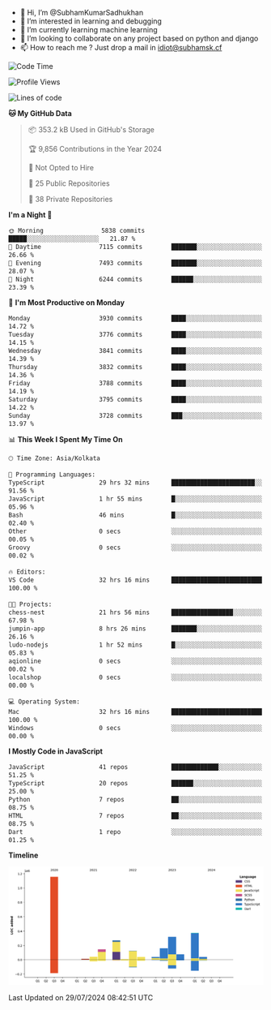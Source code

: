 - 👋 Hi, I’m @SubhamKumarSadhukhan
- 👀 I’m interested in learning and debugging
- 🌱 I’m currently learning machine learning
- 💞️ I’m looking to collaborate on any project based on python and django
- 📫 How to reach me ?
      Just drop a mail in idiot@subhamsk.cf

<!---
SubhamKumarSadhukhan/SubhamKumarSadhukhan is a ✨ special ✨ repository because its `README.md` (this file) appears on your GitHub profile.
You can click the Preview link to take a look at your changes.
--->


<!--START_SECTION:waka-->
![Code Time](http://img.shields.io/badge/Code%20Time-2%2C355%20hrs%203%20mins-blue)

![Profile Views](http://img.shields.io/badge/Profile%20Views-1-blue)

![Lines of code](https://img.shields.io/badge/From%20Hello%20World%20I%27ve%20Written-2.8%20million%20lines%20of%20code-blue)

**🐱 My GitHub Data** 

> 📦 353.2 kB Used in GitHub's Storage 
 > 
> 🏆 9,856 Contributions in the Year 2024
 > 
> 🚫 Not Opted to Hire
 > 
> 📜 25 Public Repositories 
 > 
> 🔑 38 Private Repositories 
 > 
**I'm a Night 🦉** 

```text
🌞 Morning                5838 commits        █████░░░░░░░░░░░░░░░░░░░░   21.87 % 
🌆 Daytime                7115 commits        ███████░░░░░░░░░░░░░░░░░░   26.66 % 
🌃 Evening                7493 commits        ███████░░░░░░░░░░░░░░░░░░   28.07 % 
🌙 Night                  6244 commits        ██████░░░░░░░░░░░░░░░░░░░   23.39 % 
```
📅 **I'm Most Productive on Monday** 

```text
Monday                   3930 commits        ████░░░░░░░░░░░░░░░░░░░░░   14.72 % 
Tuesday                  3776 commits        ████░░░░░░░░░░░░░░░░░░░░░   14.15 % 
Wednesday                3841 commits        ████░░░░░░░░░░░░░░░░░░░░░   14.39 % 
Thursday                 3832 commits        ████░░░░░░░░░░░░░░░░░░░░░   14.36 % 
Friday                   3788 commits        ████░░░░░░░░░░░░░░░░░░░░░   14.19 % 
Saturday                 3795 commits        ████░░░░░░░░░░░░░░░░░░░░░   14.22 % 
Sunday                   3728 commits        ███░░░░░░░░░░░░░░░░░░░░░░   13.97 % 
```


📊 **This Week I Spent My Time On** 

```text
🕑︎ Time Zone: Asia/Kolkata

💬 Programming Languages: 
TypeScript               29 hrs 32 mins      ███████████████████████░░   91.56 % 
JavaScript               1 hr 55 mins        █░░░░░░░░░░░░░░░░░░░░░░░░   05.96 % 
Bash                     46 mins             █░░░░░░░░░░░░░░░░░░░░░░░░   02.40 % 
Other                    0 secs              ░░░░░░░░░░░░░░░░░░░░░░░░░   00.05 % 
Groovy                   0 secs              ░░░░░░░░░░░░░░░░░░░░░░░░░   00.02 % 

🔥 Editors: 
VS Code                  32 hrs 16 mins      █████████████████████████   100.00 % 

🐱‍💻 Projects: 
chess-nest               21 hrs 56 mins      █████████████████░░░░░░░░   67.98 % 
jumpin-app               8 hrs 26 mins       ███████░░░░░░░░░░░░░░░░░░   26.16 % 
ludo-nodejs              1 hr 52 mins        █░░░░░░░░░░░░░░░░░░░░░░░░   05.83 % 
aqionline                0 secs              ░░░░░░░░░░░░░░░░░░░░░░░░░   00.02 % 
localshop                0 secs              ░░░░░░░░░░░░░░░░░░░░░░░░░   00.00 % 

💻 Operating System: 
Mac                      32 hrs 16 mins      █████████████████████████   100.00 % 
Windows                  0 secs              ░░░░░░░░░░░░░░░░░░░░░░░░░   00.00 % 
```

**I Mostly Code in JavaScript** 

```text
JavaScript               41 repos            █████████████░░░░░░░░░░░░   51.25 % 
TypeScript               20 repos            ██████░░░░░░░░░░░░░░░░░░░   25.00 % 
Python                   7 repos             ██░░░░░░░░░░░░░░░░░░░░░░░   08.75 % 
HTML                     7 repos             ██░░░░░░░░░░░░░░░░░░░░░░░   08.75 % 
Dart                     1 repo              ░░░░░░░░░░░░░░░░░░░░░░░░░   01.25 % 
```



**Timeline**

![Lines of Code chart](https://raw.githubusercontent.com/SubhamKumarSadhukhan/SubhamKumarSadhukhan/main/assets/bar_graph.png)


 Last Updated on 29/07/2024 08:42:51 UTC
<!--END_SECTION:waka-->

